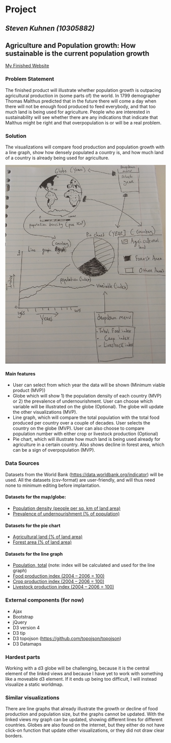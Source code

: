 # Project
## *Steven Kuhnen (10305882)*
## **Agriculture and Population growth: How sustainable is the current population growth**

[My Finished Website](https://stevenuva.github.io/project/index.html)

### Problem Statement
The finished product will illustrate whether population growth is outpacing agricultural production in (some parts of) the world. In 1799 demographer Thomas Malthus predicted that in the future there will come a day when there will not be enough food produced to feed everybody, and that too much land is being used for agriculture. People who are interested in sustainability will see whether there are any indications that indicate that Malthus might be right and that overpopulation is or will be a real problem.

### Solution
The visualizations will compare food production and population growth with a line graph, show how densely populated a country is, and how much land of a country is already being used for agriculture.

![drawn proposal](doc/proposal.jpg)

#### Main features
- User can select from which year the data will be shown (Minimum viable product (MVP))
- Globe which will show 1) the population density of each country (MVP) or 2) the prevalence of undernourishment. User can choose which variable will be illustrated on the globe (Optional). The globe will update the other visualizations (MVP).
- Line graph, which will compare the total population with the total food produced per country over a couple of decades. User selects the country on the globe (MVP). User can also choose to compare population number with either crop or livestock production (Optional)
- Pie chart, which will illustrate how much land is being used already for agriculture in a certain country. Also shows decline in forest area, which can be a sign of overpopulation (MVP).

### Data Sources
Datasets from the World Bank (https://data.worldbank.org/indicator) will be used. All the datasets (csv-format) are user-friendly, and will thus need none to minimum editing before implantation.

#### Datasets for the map/globe:
- [Population density (people per sq. km of land area)](https://data.worldbank.org/indicator/EN.POP.DNST?view=chart)
- [Prevalence of undernourishment (% of population)](https://data.worldbank.org/indicator/SN.ITK.DEFC.ZS?view=chart)

#### Datasets for the pie chart
- [Agricultural land (% of land area)](https://data.worldbank.org/indicator/AG.LND.AGRI.ZS?view=chart)
- [Forest area (% of land area)](https://data.worldbank.org/indicator/AG.LND.FRST.ZS?view=chart)

#### Datasets for the line graph
- [Population, total](https://data.worldbank.org/indicator/SP.POP.TOTL?view=chart) (note: index will be calculated and used for the line graph)
- [Food production index (2004 – 2006 = 100)](https://data.worldbank.org/indicator/AG.PRD.FOOD.XD?view=chart)
- [Crop production index (2004 – 2006 = 100)](https://data.worldbank.org/indicator/AG.PRD.CROP.XD?view=chart)
- [Livestock production index (2004 – 2006 = 100)](https://data.worldbank.org/indicator/AG.PRD.LVSK.XD?view=chart)

### External components (for now)
- Ajax
- Bootstrap
- jQuery
- D3 version 4
- D3 tip
- D3 topojson (https://github.com/topojson/topojson)
- D3 Datamaps

### Hardest parts
Working with a d3 globe will be challenging, because it is the central element of the linked views and because I have yet to work with something like a moveable d3 element. If it ends up being too difficult, I will instead visualize a static worldmap.

### Similar visualizations
There are line graphs that already illustrate the growth or decline of food production and population size, but the graphs cannot be updated. With the linked views my graph can be updated, showing different lines for different countries.
Globes are also found on the internet, but they either do not have click-on function that update other visualizations, or they did not draw clear borders.
